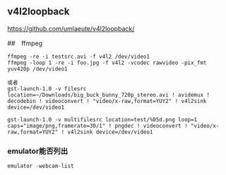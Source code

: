 <!--
author: lizhiwei
head: 
date: 2019-11-1
title: 虚拟摄像头
tags: Android
images: 
category: Android
status: publish
summary: 虚拟摄像头
-->


## v4l2loopback

https://github.com/umlaeute/v4l2loopback/

##　ffmpeg

    ffmpeg -re -i testsrc.avi -f v4l2 /dev/video1
    ffmpeg -loop 1 -re -i foo.jpg -f v4l2 -vcodec rawvideo -pix_fmt yuv420p /dev/video1

    或者
    gst-launch-1.0 -v filesrc location=~/Downloads/big_buck_bunny_720p_stereo.avi ! avidemux ! decodebin ! videoconvert ! "video/x-raw,format=YUY2" ! v4l2sink device=/dev/video1

    gst-launch-1.0 -v multifilesrc location=test/%05d.png loop=1 caps="image/png,framerate=30/1" ! pngdec ! videoconvert ! "video/x-raw,format=YUY2" ! v4l2sink device=/dev/video1



### emulator能否列出

    emulator -webcam-list

